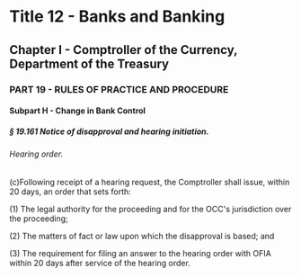 
# Title 12 - Banks and Banking
## Chapter I - Comptroller of the Currency, Department of the Treasury
### PART 19 - RULES OF PRACTICE AND PROCEDURE
#### Subpart H - Change in Bank Control
##### § 19.161 Notice of disapproval and hearing initiation.
###### Hearing order.

(c)Following receipt of a hearing request, the Comptroller shall issue, within 20 days, an order that sets forth:

(1) The legal authority for the proceeding and for the OCC's jurisdiction over the proceeding;

(2) The matters of fact or law upon which the disapproval is based; and

(3) The requirement for filing an answer to the hearing order with OFIA within 20 days after service of the hearing order.
